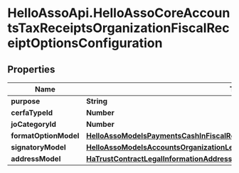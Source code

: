 # HelloAssoApi.HelloAssoCoreAccountsTaxReceiptsOrganizationFiscalReceiptOptionsConfiguration

## Properties

Name | Type | Description | Notes
------------ | ------------- | ------------- | -------------
**purpose** | **String** |  | [optional] 
**cerfaTypeId** | **Number** |  | [optional] 
**joCategoryId** | **Number** |  | [optional] 
**formatOptionModel** | [**HelloAssoModelsPaymentsCashInFiscalReceiptFiscalReceiptFormatOption**](HelloAssoModelsPaymentsCashInFiscalReceiptFiscalReceiptFormatOption.md) |  | [optional] 
**signatoryModel** | [**HelloAssoModelsAccountsOrganizationLegalInformationsFiscalReceiptSignatoryModel**](HelloAssoModelsAccountsOrganizationLegalInformationsFiscalReceiptSignatoryModel.md) |  | [optional] 
**addressModel** | [**HaTrustContractLegalInformationAddressAddressDto**](HaTrustContractLegalInformationAddressAddressDto.md) |  | [optional] 


